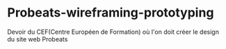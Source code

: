 # Probeats-wireframing-prototyping
Devoir du CEF(Centre Européen de Formation) où l'on doit créer le design du site web Probeats
